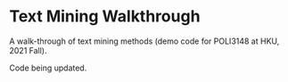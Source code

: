 # Text Mining Walkthrough
A walk-through of text mining methods (demo code for POLI3148 at HKU, 2021 Fall).

Code being updated.